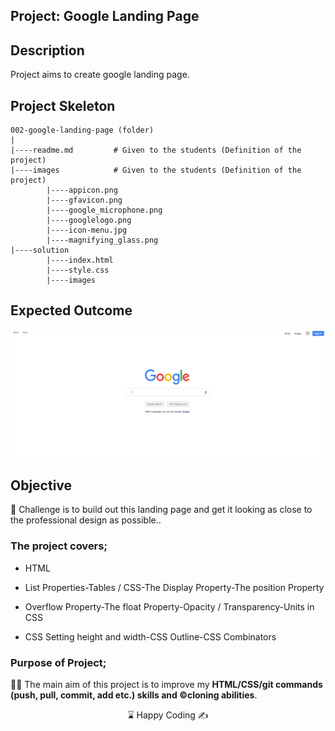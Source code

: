 ## Project: Google Landing Page

## Description
Project aims to create google landing page.

## Project Skeleton 

```
002-google-landing-page (folder)
|
|----readme.md         # Given to the students (Definition of the project)          
|----images            # Given to the students (Definition of the project)   
        |----appicon.png   
        |----gfavicon.png
		|----google_microphone.png
		|----googlelogo.png
		|----icon-menu.jpg
		|----magnifying_glass.png
|----solution
        |----index.html  
        |----style.css   
        |----images
```

## Expected Outcome

![Project 002 Snapshot](Project_002_.png)

## Objective

🎯 Challenge is to build out this landing page and get it looking as close to the professional design as possible..

### The project covers;

- HTML 

- List Properties-Tables / CSS-The Display Property-The position Property

- Overflow Property-The float Property-Opacity / Transparency-Units in CSS

- CSS Setting height and width-CSS Outline-CSS Combinators


### Purpose of Project;

👨‍💻 The main aim of this project is to improve my <b>HTML/CSS/git commands (push, pull, commit, add etc.) skills and ©️cloning abilities</b>.

<center> ⌛ Happy Coding  ✍ </center>

